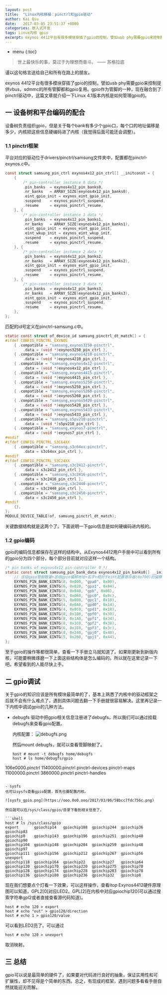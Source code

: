 ```yaml
---
layout: post
title:  "Linux内核移植：pinctrl和gpio驱动"
author: Kai Qiu
date:   2017-03-05 23:51:37 +0800
categories: 嵌入式开发
tags: Linux内核 gpio
excerpt: exynos 4412平台有很多模块穿插了gpio的控制，譬如usb phy需要gpio来控制提供bus，sdmmc的所有管脚都和gpio复用。gpio作为管脚的一种，现在融合到了pinctrl驱动中，篇文章就介绍一下Linux 4.1版本内核是如何管理gpio的。
---
```


* menu
{:toc}

> 世上最快乐的事，莫过于为理想而奋斗。 —— 苏格拉底

谨以这句格言送给自己和所有在路上的朋友。

exynos 4412平台有很多模块穿插了gpio的控制，譬如usb phy需要gpio来控制提供vbus，sdmmc的所有管脚都和gpio复用。gpio作为管脚的一种，现在融合到了pinctrl驱动中，这篇文章就介绍一下Linux 4.1版本内核是如何管理gpio的。

## 一 设备树和平台编码的配合

设备树负责组织gpio，但是关于每个bank有多少个gpio口，每个口的地址偏移是多少，内核把这些信息硬编码进了内核（我觉得后面可能还会调整）。
	
### 1.1 pinctrl框架

平台对应的驱动位于drivers/pinctrl/samsung文件夹中，配置都在pinctrl-exynos.c中。

```c
const struct samsung_pin_ctrl exynos4x12_pin_ctrl[] __initconst = {
	{
		/* pin-controller instance 0 data */
		.pin_banks	= exynos4x12_pin_banks0,
		.nr_banks	= ARRAY_SIZE(exynos4x12_pin_banks0),
		.eint_gpio_init = exynos_eint_gpio_init,
		.suspend	= exynos_pinctrl_suspend,
		.resume		= exynos_pinctrl_resume,
	}, {
		/* pin-controller instance 1 data */
		.pin_banks	= exynos4x12_pin_banks1,
		.nr_banks	= ARRAY_SIZE(exynos4x12_pin_banks1),
		.eint_gpio_init = exynos_eint_gpio_init,
		.eint_wkup_init = exynos_eint_wkup_init,
		.suspend	= exynos_pinctrl_suspend,
		.resume		= exynos_pinctrl_resume,
	}, {
		/* pin-controller instance 2 data */
		.pin_banks	= exynos4x12_pin_banks2,
		.nr_banks	= ARRAY_SIZE(exynos4x12_pin_banks2),
		.eint_gpio_init = exynos_eint_gpio_init,
		.suspend	= exynos_pinctrl_suspend,
		.resume		= exynos_pinctrl_resume,
	}, {
		/* pin-controller instance 3 data */
		.pin_banks	= exynos4x12_pin_banks3,
		.nr_banks	= ARRAY_SIZE(exynos4x12_pin_banks3),
		.eint_gpio_init = exynos_eint_gpio_init,
		.suspend	= exynos_pinctrl_suspend,
		.resume		= exynos_pinctrl_resume,
	},
};
```

匹配的id号定义在pinctrl-samsung.c中。

```c
static const struct of_device_id samsung_pinctrl_dt_match[] = {
#ifdef CONFIG_PINCTRL_EXYNOS
	{ .compatible = "samsung,exynos3250-pinctrl",
		.data = (void *)exynos3250_pin_ctrl },
	{ .compatible = "samsung,exynos4210-pinctrl",
		.data = (void *)exynos4210_pin_ctrl },
	{ .compatible = "samsung,exynos4x12-pinctrl",
		.data = (void *)exynos4x12_pin_ctrl },
	{ .compatible = "samsung,exynos4415-pinctrl",
		.data = (void *)exynos4415_pin_ctrl },
	{ .compatible = "samsung,exynos5250-pinctrl",
		.data = (void *)exynos5250_pin_ctrl },
	{ .compatible = "samsung,exynos5260-pinctrl",
		.data = (void *)exynos5260_pin_ctrl },
	{ .compatible = "samsung,exynos5420-pinctrl",
		.data = (void *)exynos5420_pin_ctrl },
	{ .compatible = "samsung,exynos5433-pinctrl",
		.data = (void *)exynos5433_pin_ctrl },
	{ .compatible = "samsung,s5pv210-pinctrl",
		.data = (void *)s5pv210_pin_ctrl },
	{ .compatible = "samsung,exynos7-pinctrl",
		.data = (void *)exynos7_pin_ctrl },
#endif
#ifdef CONFIG_PINCTRL_S3C64XX
	{ .compatible = "samsung,s3c64xx-pinctrl",
		.data = s3c64xx_pin_ctrl },
#endif
#ifdef CONFIG_PINCTRL_S3C24XX
	{ .compatible = "samsung,s3c2412-pinctrl",
		.data = s3c2412_pin_ctrl },
	{ .compatible = "samsung,s3c2416-pinctrl",
		.data = s3c2416_pin_ctrl },
	{ .compatible = "samsung,s3c2440-pinctrl",
		.data = s3c2440_pin_ctrl },
	{ .compatible = "samsung,s3c2450-pinctrl",
		.data = s3c2450_pin_ctrl },
#endif
	{},
};
MODULE_DEVICE_TABLE(of, samsung_pinctrl_dt_match);
```

关键数据结构就是这两个了。下面说明一下gpio信息是如何硬编码进内核的。

### 1.2 gpio编码

gpio的编码信息都保存在这样的结构中。从Exynos4412用户手册中可以看到所有的gpio分为四个部分，每个部分目前就对应这样一个结构。

```c
/* pin banks of exynos4x12 pin-controller 0 */
static const struct samsung_pin_bank_data exynos4x12_pin_banks0[] __initconst = {
	// 该组gpio管脚数量+该组gpio偏移地址+名字+相对于eint配置寄存器(0x700)的偏移
	EXYNOS_PIN_BANK_EINTG(8, 0x000, "gpa0", 0x00),
	EXYNOS_PIN_BANK_EINTG(6, 0x020, "gpa1", 0x04),
	EXYNOS_PIN_BANK_EINTG(8, 0x040, "gpb", 0x08),
	EXYNOS_PIN_BANK_EINTG(5, 0x060, "gpc0", 0x0c),
	EXYNOS_PIN_BANK_EINTG(5, 0x080, "gpc1", 0x10),
	EXYNOS_PIN_BANK_EINTG(4, 0x0A0, "gpd0", 0x14),
	EXYNOS_PIN_BANK_EINTG(4, 0x0C0, "gpd1", 0x18),
	EXYNOS_PIN_BANK_EINTG(8, 0x180, "gpf0", 0x30),
	EXYNOS_PIN_BANK_EINTG(8, 0x1A0, "gpf1", 0x34),
	EXYNOS_PIN_BANK_EINTG(8, 0x1C0, "gpf2", 0x38),
	EXYNOS_PIN_BANK_EINTG(6, 0x1E0, "gpf3", 0x3c),
	EXYNOS_PIN_BANK_EINTG(8, 0x240, "gpj0", 0x40),
	EXYNOS_PIN_BANK_EINTG(5, 0x260, "gpj1", 0x44),
};
```

至于gpio的操作等都很简单，查看一下手册立马就知道了。如果刚更新到新版内核，可能要稍微琢磨一下上面这些结构体是怎么编码的。所以就在这里记录一下吧。希望看到的人能尽快上手。

## 二 gpio调试

关于gpio的知识应该是所有模块最简单的了，基本上熟悉了内核中的驱动框架之后就不会有什么难点了，遇到具体问题去翻一下手册就很容易解决。这里再记录一下内核中调试gpio的几种方法。

- debugfs
  驱动中把gpio相关信息注册进了debugfs，所以我们可以通过挂载debugfs来查看gpio配置。
  
  内核配置：
  ![debugfs.png](https://ooo.0o0.ooo/2017/03/06/58bcc5d95f352.png)
  
  然后mount debugfs，就可以查看管脚映射了。
  
  ```shell
  host # mount -t debugfs home/debugfs
  host # ls home/debugfs/gpio
106e0000.pinctrl  11400000.pinctrl  pinctrl-devices   pinctrl-maps
11000000.pinctrl  3860000.pinctrl   pinctrl-handles
  ```
  
- sysfs
  也可以sysfs查看gpio配置，首先也要配置内核。
  
  ![sysfs_gpio.png](https://ooo.0o0.ooo/2017/03/06/58bcc7fdc756c.png)
  
  然后就可以在/sys/class/gpio/目录下看到相关信息了。
  
  ```shell
  host # ls /sys/class/gpio
  export       gpiochip14   gpiochip188  gpiochip244  gpiochip36   gpiochip83
gpiochip0    gpiochip143  gpiochip196  gpiochip251  gpiochip40   gpiochip90
gpiochip104  gpiochip148  gpiochip204  gpiochip259  gpiochip48   gpiochip97
gpiochip111  gpiochip156  gpiochip212  gpiochip267  gpiochip56   unexport
gpiochip118  gpiochip164  gpiochip22   gpiochip27   gpiochip64
gpiochip120  gpiochip170  gpiochip220  gpiochip275  gpiochip70
gpiochip128  gpiochip174  gpiochip228  gpiochip283  gpiochip78
gpiochip136  gpiochip180  gpiochip236  gpiochip32   gpiochip8
  ```
  
  现在我们想要点个灯看一下效果，可以这样操作，查看itop Exynos4412硬件原理图可以知道，GPL2[0]对应LED2。GPL[2]在内核中对应gpiochip120(可以通过搜索字符串gpl2或者直接查看源代码知道)。
  
  ```shell
  host # echo 120 > export
  host # echo "out" > gpio120/direction 
  host # echo 1 > gpio120/value
  ```
  
  可以看到LED2亮了。可以通过
  
  ```shell
  host # echo 120 > unexport
  ```
  
  取消映射。

## 三 总结

gpio可以说是最简单的硬件了，如果要对代码进行良好的抽象，保证实用性和可扩展性，却不见得是个简单的东西。总之，有现成的框架，遇到问题多看看手册自然就能迎刃而解。

